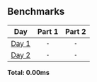 <!--- benchmarking table --->
## Benchmarks

| Day | Part 1 | Part 2 |
| :---: | :---: | :---:  |
| [Day 1](./src/bin/01.rs) | `-` | `-` |
| [Day 2](./src/bin/02.rs) | `-` | `-` |

**Total: 0.00ms**
<!--- benchmarking table --->